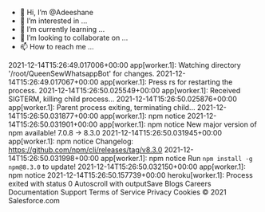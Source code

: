 - 👋 Hi, I’m @Adeeshane
- 👀 I’m interested in ...
- 🌱 I’m currently learning ...
- 💞️ I’m looking to collaborate on ...
- 📫 How to reach me ...

<!---
Adeeshane/Adeeshane is a ✨ special ✨ repository because its `README.md` (this file) appears on your GitHub profile.
You can click the Preview link to take a look at your changes.
--->
2021-12-14T15:26:49.017006+00:00 app[worker.1]: Watching directory '/root/QueenSewWhatsappBot' for changes.
2021-12-14T15:26:49.017067+00:00 app[worker.1]: Press rs for restarting the process.
2021-12-14T15:26:50.025549+00:00 app[worker.1]: Received SIGTERM, killing child process...
2021-12-14T15:26:50.025876+00:00 app[worker.1]: Parent process exiting, terminating child...
2021-12-14T15:26:50.031877+00:00 app[worker.1]: npm notice 
2021-12-14T15:26:50.031901+00:00 app[worker.1]: npm notice New major version of npm available! 7.0.8 -> 8.3.0
2021-12-14T15:26:50.031945+00:00 app[worker.1]: npm notice Changelog: <https://github.com/npm/cli/releases/tag/v8.3.0>
2021-12-14T15:26:50.031998+00:00 app[worker.1]: npm notice Run `npm install -g npm@8.3.0` to update!
2021-12-14T15:26:50.032150+00:00 app[worker.1]: npm notice 
2021-12-14T15:26:50.157739+00:00 heroku[worker.1]: Process exited with status 0
 Autoscroll with outputSave
Blogs
Careers
Documentation
Support
Terms of Service
Privacy
Cookies
© 2021 Salesforce.com
